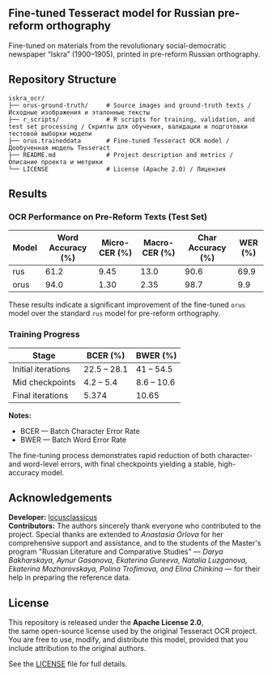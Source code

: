 ## Fine-tuned Tesseract model for Russian pre-reform orthography
Fine-tuned on materials from the revolutionary social-democratic newspaper “Iskra” (1900–1905), printed in pre-reform Russian orthography.

## Repository Structure

```plaintext
iskra_ocr/
├── orus-ground-truth/     # Source images and ground-truth texts / Исходные изображения и эталонные тексты
├── r_scripts/             # R scripts for training, validation, and test set processing / Скрипты для обучения, валидации и подготовки тестовой выборки модели
├── orus.traineddata       # Fine-tuned Tesseract OCR model / Дообученная модель Tesseract
├── README.md              # Project description and metrics / Описание проекта и метрики
└── LICENSE                # License (Apache 2.0) / Лицензия
```




## Results

### OCR Performance on Pre-Reform Texts (Test Set)

| Model | Word Accuracy (%) | Micro-CER (%) | Macro-CER (%) | Char Accuracy (%) | WER (%) |
|-------|-----------------|---------------|---------------|------------------|---------|
| rus   | 61.2            | 9.45          | 13.0          | 90.6             | 69.9    |
| orus  | 94.0            | 1.30          | 2.35          | 98.7             | 9.9     |

These results indicate a significant improvement of the fine-tuned `orus` model over the standard `rus` model for pre-reform orthography.

### Training Progress

| Stage             | BCER (%)      | BWER (%)      |
|------------------|---------------|---------------|
| Initial iterations | 22.5 – 28.1  | 41 – 54.5     |
| Mid checkpoints   | 4.2 – 5.4    | 8.6 – 10.6    |
| Final iterations  | 5.374        | 10.65         |

**Notes:**

- BCER — Batch Character Error Rate  
- BWER — Batch Word Error Rate  

The fine-tuning process demonstrates rapid reduction of both character- and word-level errors, with final checkpoints yielding a stable, high-accuracy model.


## Acknowledgements

**Developer:** [locusclassicus](https://github.com/locusclassicus)
<br>
**Contributors:** The authors sincerely thank everyone who contributed to the project. Special thanks are extended to *Anastasia Orlova* for her comprehensive support and assistance, and to the students of the Master's program "Russian Literature and Comparative Studies" — *Darya Bakharskaya, Aynur Gasanova, Ekaterina Gureeva, Natalia Luzganova, Ekaterina Mozharovskaya, Polina Trofimova, and Elina Chinkina* — for their help in preparing the reference data.


## License

This repository is released under the **Apache License 2.0**,  
the same open-source license used by the original Tesseract OCR project.  
You are free to use, modify, and distribute this model, provided that you include attribution to the original authors.

See the [LICENSE](./LICENSE) file for full details.
